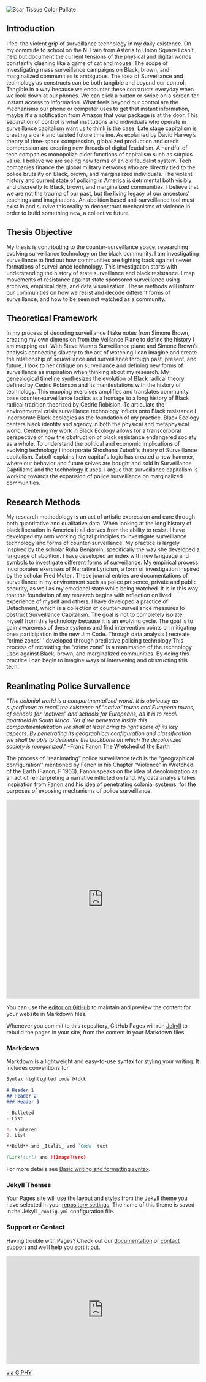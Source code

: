 

![Scar Tissue Color Pallate](https://user-images.githubusercontent.com/99458916/153538563-e2dcd023-7266-45e9-a3c2-4908f660a1cd.jpg)


## Introduction 
 
  I feel the violent  grip of surveillance technology  in my daily existence. On my commute to school on the N-Train from Astoria to Union Square I can’t help but document the current tensions of the physical and digital worlds constantly clashing like a game of cat and mouse. The scope of investigating mass surveillance campaigns on Black, brown, and marginalized communities is ambiguous. The idea of Surveillance and technology as constructs can be  both tangible and beyond our control.  Tangible in a way because we encounter these constructs everyday when we look down at our phones. We can click a button or swipe on a screen for instant access to information. What feels beyond our control are the mechanisms our phone or computer uses to get that instant information, maybe it's a  notification from Amazon that your package is at the door. This separation of control is what institutions and individuals who operate in surveillance capitalism want us to think is the case. Late stage capitalism is creating a dark and twisted future timeline. As explained by David Harvey’s theory of time-space compression, globalized production and credit compression are creating new threads of digital feudalism. A handful of tech companies monopolize older functions of capitalism such as surplus value. I believe we are seeing new forms of an old feudalist system. Tech companies finance the global military networks who are directly tied to the police brutality on Black, brown, and marginalized individuals. The violent history and current state of policing in America is detrimental both visibly and discreetly to Black, brown, and marginalized communities. I believe that we are not the trauma of our past, but the living legacy of our ancestors' teachings and imaginations. An abolition based anti-surveillance tool must exist in and survive this reality to deconstruct mechanisms of violence in order to build something new, a collective future. 


## Thesis Objective 

My thesis is contributing to the counter-surveillance space, researching evolving  surveillance technology on the black community. I am investigating surveillance to find out how communities are fighting back against newer formations of surveillance technology. This investigation starts with understanding the history of state surveillance and black resistance. I map movements of resistance against state sponsored surveillance using archives, empirical data, and data visualization. These methods will inform our communities on how we resist and decode different forms of surveillance, and how to be seen not watched as a community.


## Theoretical Framework

In my process of decoding surveillance I take notes from Simone Brown, creating  my own dimension from the Veillance Plane to define the history I am mapping out. With Steve Mann’s Surveillance plane and Simone Brown’s analysis connecting slavery to the act of watching I can imagine and create the relationship of souevillance and surveillance through past, present, and future.  I look to her critique on surveillance and defining new forms of surveillance as inspiration when thinking about my research. My genealogical timeline synthesizes the evolution of Black radical theory defined by Cedric Robinson and its manifestations with the history of technology. This mapping exercises amplifies and translates community base counter-surveillance tactics as a homage to a long history of Black radical tradition theorized by Cedric Robision. To articulate the environmental crisis surveillance technology inflicts onto Black resistance I incorporate Black ecologies as the foundation of my practice.  Black Ecology centers black identity and agency in both the physical and metaphysical world. Centering my work in Black Ecology allows for a transcorporal perspective of how the obstruction of black resistance endangered society as a whole. To understand the political and economic implications of evolving technology I incorporate Shoshana Zuboff’s theory of Surveillance capitalism. Zuboff explains   how capital's logic has created a new hammer, where our behavior and future selves are bought and sold in Surveillance Captiliams and the technology it uses. I argue that surveillance capitalism is working towards the expansion of police surveillance on marginalized communities. 


## Research Methods 

My research methodology is an act of artistic expression and care through both quantitative and qualitative data. When looking at the long history of black liberation in America it all derives from the ability to resist. I have developed my own working digital principles to investigate surveillance technology and forms of counter-surveillance. My practice is largely inspired by the scholar Ruha Benjamin, specifically the way she developed a language of abolition. I have developed an index with new language and symbols to investigate different forms of surveillance. My empirical process incorporates exercises of Narrative Lyricism, a form of investigation inspired by the scholar Fred Moten. These journal entries are documentations of surveillance in my environment such as police presence, private and public security, as well as my emotional state while being watched. It is in this way that the foundation of my research begins with reflection on lived experience of myself and others. I have developed a practice of Detachment, which is a collection of counter-surveillance measures to obstruct Surveillance Capitalism. The goal is not to completely isolate myself from this technology because it is an evolving cycle. The goal is to gain awareness of these systems and find intervention points on mitigating ones participation in the new Jim Code. Through data analysis I recreate “crime zones' ' developed through predictive policing technology.This process of recreating the “crime zone”  is a reanimation of the technology used against Black, brown, and marginalized communities. By doing this practice I can begin to imagine ways of intervening and obstructing this tech.


## Reanimating Police Survallence 

_"The colonial world is a compartmentalized world. It is obviously as superfluous to recall the existence of "native" towns and European towns, of schools for "natives" and schools for Europeans, as it is to recall apartheid in South Mrica. Yet if we penetrate inside this compartmentalization we shall at least bring to light some of its key aspects. By penetrating its geographical configuration and classification we shall be able to delineate the backbone on which the decolonized society is reorganized."_
-Franz Fanon The Wretched of the Earth

The process of “reanimating” police surveillance tech is the “geographical configuration'' mentioned by Fanon in his Chapter “Violence” in Wretched of the Earth (Fanon, F 1963). Fanon  speaks on the idea of decolonization as an act of reinterpreting a narrative inflicted on land. My data analysis takes inspiration from Fanon and his idea of penetrating colonial systems, for the purposes of exposing mechanisms of police surveillance.



<iframe width="100%" height="520" frameborder="0" src="https://thenewschool.carto.com/u/reedd180/builder/7f53631c-259b-45fd-9984-816636dd8350/embed" allowfullscreen webkitallowfullscreen mozallowfullscreen oallowfullscreen msallowfullscreen></iframe>

You can use the [editor on GitHub](https://github.com/Panoptidon22/Working-towards-an-Anit-Surveillance-Manifesto/edit/main/README.md) to maintain and preview the content for your website in Markdown files.

Whenever you commit to this repository, GitHub Pages will run [Jekyll](https://jekyllrb.com/) to rebuild the pages in your site, from the content in your Markdown files.

### Markdown

Markdown is a lightweight and easy-to-use syntax for styling your writing. It includes conventions for

```markdown
Syntax highlighted code block

# Header 1
## Header 2
### Header 3

- Bulleted
- List

1. Numbered
2. List

**Bold** and _Italic_ and `Code` text

[Link](url) and ![Image](src)
```

For more details see [Basic writing and formatting syntax](https://docs.github.com/en/github/writing-on-github/getting-started-with-writing-and-formatting-on-github/basic-writing-and-formatting-syntax).

### Jekyll Themes

Your Pages site will use the layout and styles from the Jekyll theme you have selected in your [repository settings](https://github.com/Panoptidon22/Working-towards-an-Anit-Surveillance-Manifesto/settings/pages). The name of this theme is saved in the Jekyll `_config.yml` configuration file.

### Support or Contact

Having trouble with Pages? Check out our [documentation](https://docs.github.com/categories/github-pages-basics/) or [contact support](https://support.github.com/contact) and we’ll help you sort it out.

<div style="width:100%;height:0;padding-bottom:56%;position:relative;"><iframe src="https://giphy.com/embed/Kub63Drho439HhjvA6" width="100%" height="100%" style="position:absolute" frameBorder="0" class="giphy-embed" allowFullScreen></iframe></div><p><a href="https://giphy.com/gifs/Kub63Drho439HhjvA6">via GIPHY</a></p>
